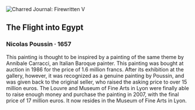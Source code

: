 <div class="artwork-of-the-day">
  <div class="container">
    <div class="img-wrapper">
      <img
        src="https://uploads6.wikiart.org/00129/images/nicolas-poussin/the-flight-into-egypt.jpg!Large.jpg"
        alt="Charred Journal: Firewritten V" />
    </div>
    <div class="artwork-detail">
      <div class="artwork-origin"> 
        <h2 class="artwork-name">The Flight into Egypt</h2>
        <h3 class="artist">
          Nicolas Poussin
                    ·  1657
        </h3>
      </div>
      <p class="description">
        <span class="artwork-description-text ng-binding" ng-bind-html="viewModel.ArtworkOfTheDay.Description | unsafe">This painting is thought to be inspired by a painting of the same theme by Annibale Carracci, an Italian Baroque painter. This painting was bought at auction in 1986 for the price of 1.6 million francs. After its exhibition at the gallery, however, it was recognized as a genuine painting by Poussin, and was given back to the original seller, who raised the asking price to over 15 million euros. The Louvre and Museum of Fine Arts in Lyon were finally able to raise enough money and purchase the painting in 2007, with the final price of 17 million euros. It now resides in the Museum of Fine Arts in Lyon. </span>
                        <div class="text-shadow-container" ng-show="showShadow" style=""></div>
      </p>
    </div>
  </div>

</div>
